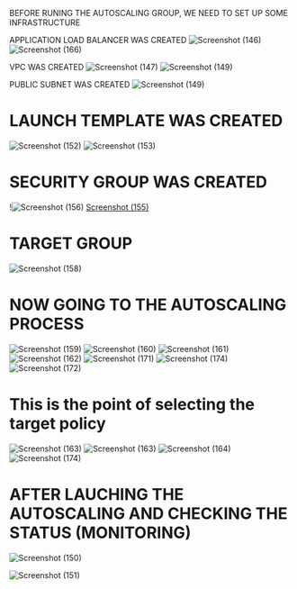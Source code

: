 
BEFORE RUNING THE AUTOSCALING GROUP, WE NEED TO SET UP SOME INFRASTRUCTURE

APPLICATION LOAD BALANCER WAS CREATED
![Screenshot (146)](https://github.com/user-attachments/assets/f8a13623-093f-400b-8cb0-6765ed4a9b92)
![Screenshot (166)](https://github.com/user-attachments/assets/15460c9c-8b58-4108-b259-f515ffb720c7)


VPC WAS CREATED
![Screenshot (147)](https://github.com/user-attachments/assets/daa68bf3-6c06-4fc8-b266-cc2ef9d2a4af)
![Screenshot (149)](https://github.com/user-attachments/assets/3960e88e-ab6a-49a6-a230-43ffed8145ac)


PUBLIC SUBNET WAS CREATED
![Screenshot (149)](https://github.com/user-attachments/assets/e92db1b9-61b4-48fb-b87c-780ae4cff81c)


# LAUNCH TEMPLATE WAS CREATED
![Screenshot (152)](https://github.com/user-attachments/assets/cc2b607d-7b48-45e6-b235-147b79328767)
![Screenshot (153)](https://github.com/user-attachments/assets/eb396c9d-9f41-40c5-bed1-64927513823c)

# SECURITY GROUP WAS CREATED
!![Screenshot (156)](https://github.com/user-attachments/assets/94a9a328-6732-4f56-bdcd-0501bd62fe87)
[Screenshot (155)](https://github.com/user-attachments/assets/0ffbfcca-1edb-4d38-9e05-3ed693a49a3b)


# TARGET GROUP
![Screenshot (158)](https://github.com/user-attachments/assets/71d0a7f5-7d79-4720-92ce-719882251c5e)


# NOW GOING TO THE AUTOSCALING PROCESS
![Screenshot (159)](https://github.com/user-attachments/assets/f12b2aaa-4102-40de-8119-cef42cc447f9)
![Screenshot (160)](https://github.com/user-attachments/assets/dc3d588c-b38c-405f-837d-8cd7a5c9b4f5)
![Screenshot (161)](https://github.com/user-attachments/assets/f9b8d2af-3ed5-4dce-a733-e2f892663e95)
![Screenshot (162)](https://github.com/user-attachments/assets/8ff95d22-955f-498c-85d4-b08280571d8f)
![Screenshot (171)](https://github.com/user-attachments/assets/651c86ec-78c6-43d6-b77d-558fb9e16369)
![Screenshot (174)](https://github.com/user-attachments/assets/3dfddcd3-688d-4de0-871d-59c592e21e39)
![Screenshot (172)](https://github.com/user-attachments/assets/f90e290c-7509-4083-bc18-8c75709d4ae6)


# This is the point of selecting the target policy 
![Screenshot (163)](https://github.com/user-attachments/assets/5f20e7b8-01c9-4786-8434-12b6a8f6272b)
![Screenshot (163)](https://github.com/user-attachments/assets/92a874bb-4d8c-4ba2-a439-913806cd84e8)
![Screenshot (164)](https://github.com/user-attachments/assets/a0105f6e-2252-47f6-a0a8-e7096e250db7)
![Screenshot (174)](https://github.com/user-attachments/assets/17130276-3d02-442e-87ee-6de51e0f9a67)


# AFTER LAUCHING THE AUTOSCALING AND CHECKING THE STATUS (MONITORING)
![Screenshot (150)](https://github.com/user-attachments/assets/50d24526-0400-4456-bf26-5bf7b251a532)

![Screenshot (151)](https://github.com/user-attachments/assets/90c8ed76-3ba9-4b9d-bd89-310ba198e7bd)
